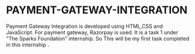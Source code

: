 # PAYMENT-GATEWAY-INTEGRATION
Payment Gateway Integration is developed using HTML,CSS and JavaScript.
For payment gateway, Razorpay is used.
It is a task 1 under "The Sparks Foundation" internship. 
So This will be my first task completed in this internship .
